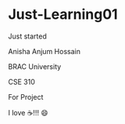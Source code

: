 # Just-Learning01
Just started

Anisha Anjum Hossain

BRAC University

CSE 310

For Project

I love :coffee:!!! :smile:

